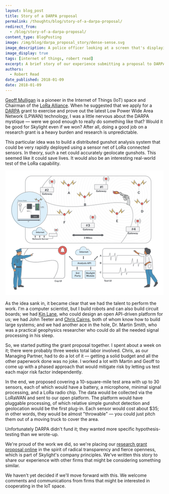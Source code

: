 ```yaml
---
layout: blog_post
title: Story of a DARPA proposal
permalink: /thoughts/blog/story-of-a-darpa-proposal/
redirect_from:
  - /blog/story-of-a-darpa-proposal/
content_type: BlogPosting
image: /img/blog/darpa_proposal_story/dense-sense.svg
image_description: A police officer looking at a screen that's displaying where a gunshot has been detected by IoT sensors.
image_display: true
tags: [internet of things, robert read]
excerpt: A brief story of our experience submitting a proposal to DARPA to conduct research on the latest Low Power Wide Area Network technology.
authors:
  - Robert Read
date_published: 2018-01-09
date: 2018-01-09
---
```


[Geoff Mulligan](/company/about/#geoff-mulligan) is a pioneer in the Internet of Things (IoT) space and Chairman of the <a href="https://www.lora-alliance.org/">LoRa Alliance</a>. When he suggested that we apply for a <a href="https://www.darpa.mil/">DARPA</a> grant to exercise and prove out the latest Low Power Wide Area Network (LPWAN) technology, I was a little nervous about the DARPA mystique — were we good enough to really do something like that? Would it be good for Skylight even if we won? After all, doing a good job on a research grant is a heavy burden and research is unpredictable.

This particular idea was to build a distributed gunshot analysis system that could be very rapidly deployed using a sensor net of LoRa connected sensors. In theory, such a net could accurately geolocate gunshots. This seemed like it could save lives. It would also be an interesting real-world test of the LoRa capability.

![Dense Sense infographic.](/img/blog/darpa_proposal_story/dense-sense-infographic.svg)

As the idea sank in, it became clear that we had the talent to perform the work. I'm a computer scientist, but I build robots and can also build circuit boards; we had [Kin Lane](/company/about/#kin-lane), who could design an open API-driven platform for us; we had John Teeter and [Chris Cairns](/company/about/#chris-cairns), both of whom know how to build large systems; and we had another ace in the hole, Dr. Martin Smith, who was a practical geophysics researcher who could do all the needed signal processing in his sleep.

So, we started putting the grant proposal together. I spent about a week on it; there were probably three weeks total labor involved. Chris, as our Managing Partner, had to do a lot of it — getting a solid budget and all the other paperwork done was no joke. I worked a lot with Martin and Geoff to come up with a phased approach that would mitigate risk by letting us test each major risk factor independently.

In the end, we proposed covering a 10-square-mile test area with up to 30 sensors, each of which would have a battery, a microphone, minimal signal processing, and a LoRa radio chip. The data would be collected via the LoRaWAN and sent to our open platform. The platform would have pluggable processing, of which relative simple gunshot detection and geolocation would be the first plug-in. Each sensor would cost about $35; in other words, they would be almost "throwable" — you could just pitch them out of a moving truck to cover the area.

Unfortunately DARPA didn't fund it; they wanted more specific hypothesis-testing than we wrote-up.

We're proud of the work we did, so we're placing our <a href="https://github.com/skylight-hq/darpa-dense-sense-proposal/blob/master/README.md">research grant proposal online</a> in the spirit of radical transparency and fierce openness, which is part of Skylight's company principles. We've written this story to share our experience with other firms that might be considering something similar.

We haven't yet decided if we'll move forward with this. We welcome comments and communications from firms that might be interested in cooperating in the IoT space.

